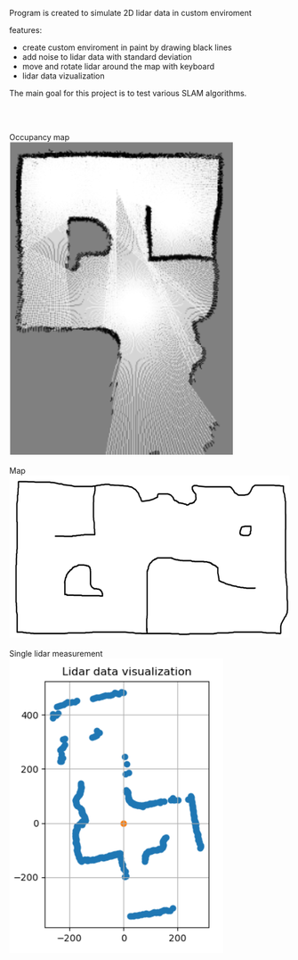 Program is created to simulate 2D lidar data in custom enviroment

features:
- create custom enviroment in paint by drawing black lines
- add noise to lidar data with standard deviation
- move and rotate lidar around the map with keyboard
- lidar data vizualization
  
 The main goal for this project is to test various SLAM algorithms.

<br /><br />

Occupancy map
<br />
![alt text](https://github.com/kamilpinas12/lidar_simulation/blob/master/img/occupancy_map.png?raw=true)
<br />
<br />
Map
<br />
![alt text](https://github.com/kamilpinas12/lidar_simulation/blob/master/img/map.png?raw=true)
<br />
<br />
Single lidar measurement
<br />
![alt text](https://github.com/kamilpinas12/lidar_simulation/blob/master/img/single_lidar_measurement.png?raw=true)
<br />
